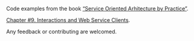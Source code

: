 Code examples from the book [“Service Oriented Arhitecture by Practice”](http://ukrmap.su/en-ruby).

[Chapter #9. Interactions and Web Service Clients](http://ukrmap.su/en-ruby/chapter09-interactions-and-web-service-clients.html).

Any feedback or contributing are welcomed.
